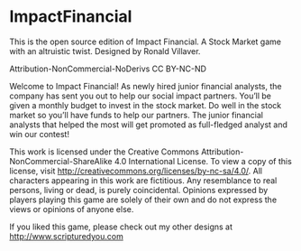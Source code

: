 # ImpactFinancial
This is the open source edition of Impact Financial. A Stock Market game with an altruistic twist. Designed by Ronald Villaver.

Attribution-NonCommercial-NoDerivs CC BY-NC-ND

Welcome to Impact Financial! As newly hired junior financial analysts, the company has sent you out to help our social impact partners. You’ll be given a monthly budget to invest in the stock market. Do well in the stock market so you’ll have funds to help our partners. The junior financial analysts that helped the most will get promoted as full-fledged analyst and win our contest!


This work is licensed under the Creative Commons Attribution-NonCommercial-ShareAlike 4.0 International License. To view a copy of this license, visit http://creativecommons.org/licenses/by-nc-sa/4.0/. All characters appearing in this work are fictitious. Any resemblance to real persons, living or dead, is purely coincidental. Opinions expressed by players playing this game are solely of their own and do not express the views or opinions of anyone else.

If you liked this game, please check out my other designs at http://www.scripturedyou.com
